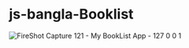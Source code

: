 # js-bangla-Booklist


![FireShot Capture 121 - My BookList App - 127 0 0 1](https://user-images.githubusercontent.com/83594945/124868713-000dbc80-df75-11eb-9d88-576380e1c8b9.png)
